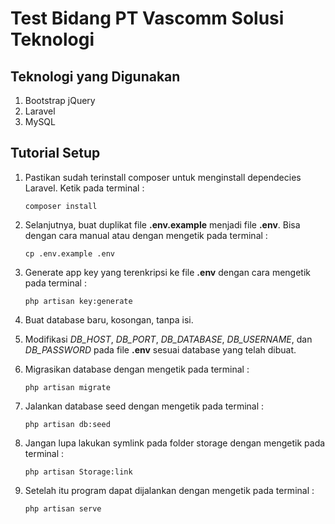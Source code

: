 # Test Bidang PT Vascomm Solusi Teknologi

## Teknologi yang Digunakan

1. Bootstrap jQuery
2. Laravel
3. MySQL

## Tutorial Setup

1. Pastikan sudah terinstall composer untuk menginstall dependecies Laravel. Ketik pada terminal :
    ```
    composer install
    ```

2. Selanjutnya, buat duplikat file **.env.example** menjadi file **.env**. Bisa dengan cara manual atau dengan mengetik pada terminal :
    ```
    cp .env.example .env
    ```
   
3. Generate app key yang terenkripsi ke file **.env** dengan cara mengetik pada terminal :
    ```
    php artisan key:generate
    ```
   
4. Buat database baru, kosongan, tanpa isi.
   
5. Modifikasi *DB_HOST*, *DB_PORT*, *DB_DATABASE*, *DB_USERNAME*, dan *DB_PASSWORD* pada file **.env** sesuai database yang telah dibuat.
   
6. Migrasikan database dengan mengetik pada terminal :
    ```
    php artisan migrate
    ```

7. Jalankan database seed dengan mengetik pada terminal :
    ```
    php artisan db:seed
    ```
   
8. Jangan lupa lakukan symlink pada folder storage dengan mengetik pada terminal :
    ```
    php artisan Storage:link
    ```
    
9. Setelah itu program dapat dijalankan dengan mengetik pada terminal :
    ```
    php artisan serve
    ```
